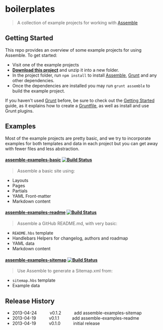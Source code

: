 # boilerplates

> A collection of example projects for working with [Assemble](https://github.com/assemble/)


## Getting Started

This repo provides an overview of some example projects for using Assemble. To get started:

* Visit one of the example projects
* **[Download this project][download]** and unzip it into a new folder.  
* In the project folder, run `npm install` to install [Assemble][assemble], [Grunt](http://gruntjs.com/) and any other dependencies.
* Once the dependencies are installed you may run `grunt assemble` to build the example project.

If you haven't used [Grunt](http://gruntjs.com/) before, be sure to check out the [Getting Started](http://gruntjs.com/getting-started) guide, as it explains how to create a [Gruntfile][gruntfile], as well as install and use Grunt plugins. 



## Examples
Most of the example projects are pretty basic, and we try to incorporate examples for both templates and data in each project but you can get away with fewer files and less abstraction. 

#### [assemble-examples-basic](http://github.com/assemble/assemble-examples-basic) [![Build Status](https://travis-ci.org/assemble/assemble-examples-basic.png)](https://travis-ci.org/assemble/assemble-examples-basic)

> Assemble a basic site using:

* Layouts
* Pages
* Partials
* YAML Front-matter
* Markdown content


#### [assemble-examples-readme](http://github.com/assemble/assemble-examples-readme) [![Build Status](https://travis-ci.org/assemble/assemble-examples-readme.png)](https://travis-ci.org/assemble/assemble-examples-readme)

> Assemble a GitHub README.md, with very basic:

* `README.hbs` template
* Handlebars Helpers for changelog, authors and roadmap
* YAML data
* Markdown content



#### [assemble-examples-sitemap](http://github.com/assemble/assemble-examples-sitemap) [![Build Status](https://travis-ci.org/assemble/assemble-examples-sitemap.png)](https://travis-ci.org/assemble/assemble-examples-sitemap)

> Use Assemble to generate a Sitemap.xml from:

* `sitemap.hbs` template
* Example data



## Release History

 * 2013-04-24   v0.1.2   add assemble-examples-sitemap 
 * 2013-04-19   v0.1.1   add assemble-examples-readme 
 * 2013-04-19   v0.1.0   initial release


 
[assemble]: https://github.com/assemble/assemble/
[wiki]: https://github.com/assemble/assemble/wiki
[download]: https://github.com/assemble/assemble-examples-basic/archive/master.zip
[gruntfile]: http://gruntjs.com/sample-gruntfile
[configuring tasks]: http://gruntjs.com/configuring-tasks
[tasks-and-targets]: http://gruntjs.com/configuring-tasks#task-configuration-and-targets
[files-object]: http://gruntjs.com/configuring-tasks#building-the-files-object-dynamically
